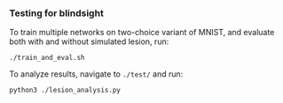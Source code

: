 ### Testing for blindsight

To train multiple networks on two-choice variant of MNIST, and evaluate both with and without simulated lesion, run:
```
./train_and_eval.sh
```
To analyze results, navigate to `./test/` and run:
```
python3 ./lesion_analysis.py
```
